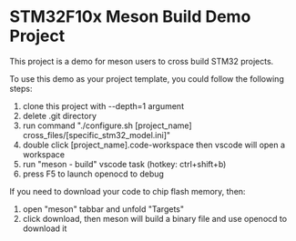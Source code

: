 # STM32F10x Meson Build Demo Project

This project is a demo for meson users to cross build STM32 projects.

To use this demo as your project template, you could follow the following steps:

1. clone this project with --depth=1 argument
2. delete .git directory
3. run command "./configure.sh [project_name] cross_files/[specific_stm32_model.ini]"
4. double click [project_name].code-workspace then vscode will open a workspace
5. run "meson - build" vscode task (hotkey: ctrl+shift+b)
6. press F5 to launch openocd to debug

If you need to download your code to chip flash memory, then:

1. open "meson" tabbar and unfold "Targets"
2. click download, then meson will build a binary file and use openocd to download it
